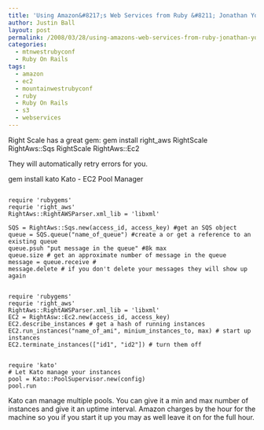 ```yaml
---
title: 'Using Amazon&#8217;s Web Services from Ruby &#8211; Jonathan Younger'
author: Justin Ball
layout: post
permalink: /2008/03/28/using-amazons-web-services-from-ruby-jonathan-younger/
categories:
  - mtnwestrubyconf
  - Ruby On Rails
tags:
  - amazon
  - ec2
  - mountainwestrubyconf
  - ruby
  - Ruby On Rails
  - s3
  - webservices
---
```


Right Scale has a great gem:
gem install right_aws
RightScale RightAws::Sqs
RightScale RightAws::Ec2

They will automatically retry errors for you.

gem install kato
Kato - EC2 Pool Manager

<pre><code class="ruby">
require 'rubygems'
requrie 'right_aws'
RightAws::RightAWSParser.xml_lib = 'libxml'

SQS = RightAws::Sqs.new(access_id, access_key) #get an SQS object
queue = SQS.queue("name_of_queue") #create a or get a reference to an existing queue
queue.psuh "put message in the queue" #8k max
queue.size # get an approximate number of message in the queue
message = queue.receive #
message.delete # if you don't delete your messages they will show up again
</pre></code>

<pre><code class="ruby">
require 'rubygems'
requrie 'right_aws'
RightAws::RightAWSParser.xml_lib = 'libxml'
EC2 = RightAsw::Ec2.new(access_id, access_key)
EC2.describe_instances # get a hash of running instances
EC2.run_instances("name_of_ami", minium_instances_to, max) # start up instances
EC2.terminate_instances(["id1", "id2"]) # turn them off
</pre></code>

<pre><code class="ruby">
require 'kato'
# Let Kato manage your instances
pool = Kato::PoolSupervisor.new(config)
pool.run
</pre></code>

Kato can manage multiple pools.  You can give it a min and max number of instances and give it an uptime interval.  Amazon charges by the hour for the machine so you if you start it up you may as well leave it on for the full hour.



